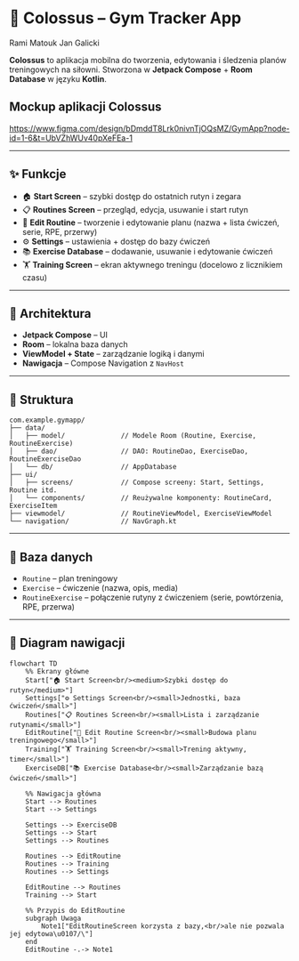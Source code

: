 
# 📱 Colossus – Gym Tracker App
Rami Matouk
Jan Galicki

**Colossus** to aplikacja mobilna do tworzenia, edytowania i śledzenia planów treningowych na siłowni.
Stworzona w **Jetpack Compose** + **Room Database** w języku **Kotlin**.

## Mockup aplikacji Colossus

https://www.figma.com/design/bDmddT8Lrk0nivnTjOQsMZ/GymApp?node-id=1-6&t=UbVZhWUv40pXeFEa-1


---

## ✨ Funkcje

* 🏠 **Start Screen** – szybki dostęp do ostatnich rutyn i zegara
* 📋 **Routines Screen** – przegląd, edycja, usuwanie i start rutyn
* 📝 **Edit Routine** – tworzenie i edytowanie planu (nazwa + lista ćwiczeń, serie, RPE, przerwy)
* ⚙️ **Settings** – ustawienia + dostęp do bazy ćwiczeń
* 📚 **Exercise Database** – dodawanie, usuwanie i edytowanie ćwiczeń
* 🏋️ **Training Screen** – ekran aktywnego treningu (docelowo z licznikiem czasu)

---

## 🧱 Architektura

* **Jetpack Compose** – UI
* **Room** – lokalna baza danych
* **ViewModel + State** – zarządzanie logiką i danymi
* **Nawigacja** – Compose Navigation z `NavHost`

---

## 📂 Struktura

```
com.example.gymapp/
├── data/
│   ├── model/              // Modele Room (Routine, Exercise, RoutineExercise)
│   ├── dao/                // DAO: RoutineDao, ExerciseDao, RoutineExerciseDao
│   └── db/                 // AppDatabase
├── ui/
│   ├── screens/            // Compose screeny: Start, Settings, Routine itd.
│   └── components/         // Reużywalne komponenty: RoutineCard, ExerciseItem
├── viewmodel/              // RoutineViewModel, ExerciseViewModel
└── navigation/             // NavGraph.kt
```

---

## 💾 Baza danych

* `Routine` – plan treningowy
* `Exercise` – ćwiczenie (nazwa, opis, media)
* `RoutineExercise` – połączenie rutyny z ćwiczeniem (serie, powtórzenia, RPE, przerwa)

---

## 🔄 Diagram nawigacji

```mermaid
flowchart TD
    %% Ekrany główne
    Start["🏠 Start Screen<br/><medium>Szybki dostęp do rutyn</medium>"]
    Settings["⚙️ Settings Screen<br/><small>Jednostki, baza ćwiczeń</small>"]
    Routines["📋 Routines Screen<br/><small>Lista i zarządzanie rutynami</small>"]
    EditRoutine["📝 Edit Routine Screen<br/><small>Budowa planu treningowego</small>"]
    Training["🏋️ Training Screen<br/><small>Trening aktywny, timer</small>"]
    ExerciseDB["📚 Exercise Database<br/><small>Zarządzanie bazą ćwiczeń</small>"]

    %% Nawigacja główna
    Start --> Routines
    Start --> Settings

    Settings --> ExerciseDB
    Settings --> Start
    Settings --> Routines

    Routines --> EditRoutine
    Routines --> Training
    Routines --> Settings

    EditRoutine --> Routines
    Training --> Start

    %% Przypis do EditRoutine
    subgraph Uwaga
        Note1["EditRoutineScreen korzysta z bazy,<br/>ale nie pozwala jej edytowa\u0107/\"]
    end
    EditRoutine -.-> Note1
```



